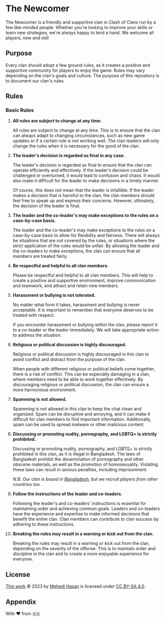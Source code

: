 <!-- cspell:words Mehedi Hasan clanmate clanmates gameplay lgbtq+ -->

# The Newcomer

The Newcomer is a friendly and supportive clan in Clash of Clans run by a few like-minded people.
Whether you're looking to improve your skills or learn new strategies, we're always happy to lend a hand.
We welcome all players, new and old!

## Purpose

Every clan should adopt a few ground rules, as it creates a positive and supportive community for players to enjoy the game.
Rules may vary depending on the clan's goals and culture.
The purpose of this repository is to document our clan's rules.

## Rules

### Basic Rules

1. **All rules are subject to change at any time.**

   All rules are subject to change at any time.
   This is to ensure that the clan can always adapt to changing circumstances, such as new game updates or if a certain rule is not working well.
   The clan leaders will only change the rules when it is necessary for the good of the clan.

1. **The leader's decision is regarded as final in any case.**

   The leader's decision is regarded as final to ensure that the clan can operate efficiently and effectively.
   If the leader's decision could be challenged or overturned, it would lead to confusion and chaos.
   It would also make it difficult for the leader to make decisions in a timely manner.

   Of course, this does not mean that the leader is infallible.
   If the leader makes a decision that is harmful to the clan, the clan members should feel free to speak up and express their concerns.
   However, ultimately, the decision of the leader is final.

1. **The leader and the co-leader's may make exceptions to the rules on a case-by-case basis.**

   The leader and the co-leader's may make exceptions to the rules on a case-by-case basis to allow for flexibility and fairness.
   There will always be situations that are not covered by the rules, or situations where the strict application of the rules would be unfair.
   By allowing the leader and the co-leaders to make exceptions, the clan can ensure that all members are treated fairly.

1. **Be respectful and helpful to all clan members.**

   Please be respectful and helpful to all clan members.
   This will help to create a positive and supportive environment, improve communication and teamwork, and attract and retain new members.

1. **Harassment or bullying is not tolerated.**

   No matter what form it takes, harassment and bullying is never acceptable.
   It is important to remember that everyone deserves to be treated with respect.

   If you encounter harassment or bullying within the clan, please report it to a co-leader or the leader immediately.
   We will take appropriate action to address the situation.

1. **Religious or political discussion is highly discouraged.**

   Religious or political discussion is highly discouraged in this clan to avoid conflict and distract from the purpose of the clan.

   When people with different religious or political beliefs come together, there is a risk of conflict.
   This can be especially damaging in a clan, where members need to be able to work together effectively.
   By discouraging religious or political discussion, the clan can ensure a more harmonious environment.

1. **Spamming is not allowed.**

   Spamming is not allowed in this clan to keep the chat clean and organized.
   Spam can be disruptive and annoying, and it can make it difficult for clan members to find important information.
   Additionally, spam can be used to spread malware or other malicious content.

1. **Discussing or promoting nudity, pornography, and LGBTQ+ is strictly prohibited.**

   Discussing or promoting nudity, pornography, and LGBTQ+ is strictly prohibited in this clan, as it is illegal in Bangladesh.
   The laws of Bangladesh prohibit the dissemination of pornography and other obscene materials, as well as the promotion of homosexuality.
   Violating these laws can result in serious penalties, including imprisonment.

   _N.B. Our clan is based in [Bangladesh](https://en.wikipedia.org/wiki/Bangladesh), but we recruit players from other countries too._

1. **Follow the instructions of the leader and co-leaders.**

   Following the leader's and co-leaders' instructions is essential for maintaining order and achieving common goals.
   Leaders and co-leaders have the experience and expertise to make informed decisions that benefit the entire clan.
   Clan members can contribute to clan success by adhering to these instructions.

1. **Breaking the rules may result in a warning or kick out from the clan.**

   Breaking the rules may result in a warning or kick out from the clan, depending on the severity of the offense.
   This is to maintain order and discipline in the clan and to create a more enjoyable experience for everyone.

## License

[This work](https://github.com/0xMehedi/the-newcomer) © 2023 by [Mehedi Hasan](https://github.com/0xMehedi) is licensed under [CC BY-SA 4.0](./LICENSE.md).

## Appendix

With :heart: from :bangladesh:
